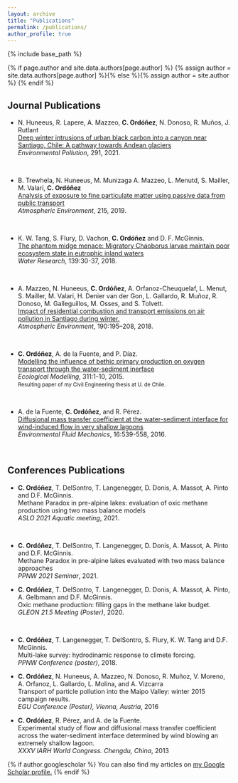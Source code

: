 ```yaml
---
layout: archive
title: "Publications"
permalink: /publications/
author_profile: true
---
```


{% include base_path %}

{% if page.author and site.data.authors[page.author] %}
  {% assign author = site.data.authors[page.author] %}{% else %}{% assign author = site.author %}
{% endif %}


## Journal Publications
* N. Huneeus, R. Lapere, A. Mazzeo, **C. Ordóñez**, N. Donoso, R. Muños, J. Rutlant
<br>[Deep winter intrusions of urban black carbon into a canyon near Santiago, Chile: A pathway towards Andean glaciers](http://dx.doi.org/10.1016/j.envpol.2021.118124)
<br>*Environmental Pollution*, 291, 2021.
<br>

* B. Trewhela, N. Huneeus, M. Munizaga A. Mazzeo, L. Menutd, S. Mailler, M. Valari, **C. Ordóñez**
<br>[Analysis of exposure to fine particulate matter using passive data from public transport](https://doi.org/10.1016/j.atmosenv.2019.116878)
<br>*Atmospheric Environment*, 215, 2019.
<br>

* K. W. Tang, S. Flury, D. Vachon, **C. Ordóñez** and D. F. McGinnis.
<br>[The phantom midge menace: Migratory Chaoborus larvae maintain poor ecosystem state in eutrophic inland waters](https://doi.org/10.1016/j.watres.2018.03.060)
<br>*Water Research*, 139:30-37, 2018.
<br>

* A. Mazzeo, N. Huneeus, **C. Ordóñez**, A. Orfanoz-Cheuquelaf, L. Menut, S. Mailler, M. Valari, H. Denier van der Gon, L. Gallardo, R. Muñoz, R. Donoso, M. Galleguillos, M. Osses, and S. Tolvett.
<br>[ Impact of residential combustion and transport emissions on air pollution in Santiago during winter.](https://doi.org/10.1016/j.atmosenv.2018.06.043)
<br>*Atmospheric Environment*, 190:195–208, 2018.
<br>

* **C. Ordóñez**, A. de la Fuente, and P. Díaz.
<br>[Modelling the influence of bethic primary production on oxygen transport through the water-sediment inerface](https://doi.org/10.1016/j.ecolmodel.2015.05.007)
<br>*Ecological Modelling*, 311:1-10, 2015.
<br><small>Resulting paper of my Civil Engineering thesis at U. de Chile.</small>
<br>

* A. de la Fuente, **C. Ordóñez**, and R. Pérez.
<br>[Diffusional mass transfer coefficient at the water-sediment interface for wind-induced flow in very shallow lagoons](https://doi.org/10.1007/s10652-015-9437-9)
<br>*Environmental Fluid Mechanics*, 16:539-558, 2016.
<br>

## Conferences Publications
* **C. Ordóñez**, T. DelSontro, T. Langenegger, D. Donis, A. Massot, A. Pinto and D.F. McGinnis.
<br>Methane Paradox in pre-alpine lakes: evaluation of oxic methane production using two mass balance models
<br>*ASLO 2021 Aquatic meeting*, 2021.
<br>

* **C. Ordóñez**, T. DelSontro, T. Langenegger, D. Donis, A. Massot, A. Pinto and D.F. McGinnis.
<br>Methane Paradox in pre-alpine lakes evaluated with two mass balance approaches
<br>*PPNW 2021 Seminar*, 2021.

* **C. Ordóñez**, T. DelSontro, T. Langenegger, D. Donis, A. Massot, A. Pinto, A. Gelbmann and D.F. McGinnis.
<br>Oxic methane production: filling gaps in the methane lake budget.
<br>*GLEON 21.5 Meeting (Poster)*, 2020.
<br>

* **C. Ordóñez**, T. Langenegger, T. DelSontro,  S. Flury, K. W. Tang and D.F. McGinnis.
<br>Multi-lake survey: hydrodinamic response to climete forcing.
<br>*PPNW Conference (poster)*, 2018.

* **C. Ordóñez**, N. Huneeus, A. Mazzeo, N. Donoso, R. Muñoz, V. Moreno, A. Orfanoz, L. Gallardo, L. Molina, and A. Vizcarra
<br>Transport of particle pollution into the Maipo Valley: winter 2015 campaign results.
<br>*EGU Conference (Poster), Vienna, Austria*, 2016

* **C. Ordóñez**, R. Pérez, and A. de la Fuente.
<br>Experimental study of flow and diffusional mass transfer coefficient across the water-sediment interface determined by wind blowing an extremely shallow lagoon.
<br>*XXXV IARH World Congress. Chengdu, China*, 2013

{% if author.googlescholar %}
  You can also find my articles on <u><a href="{{author.googlescholar}}">my Google Scholar profile</a>.</u>
{% endif %}
